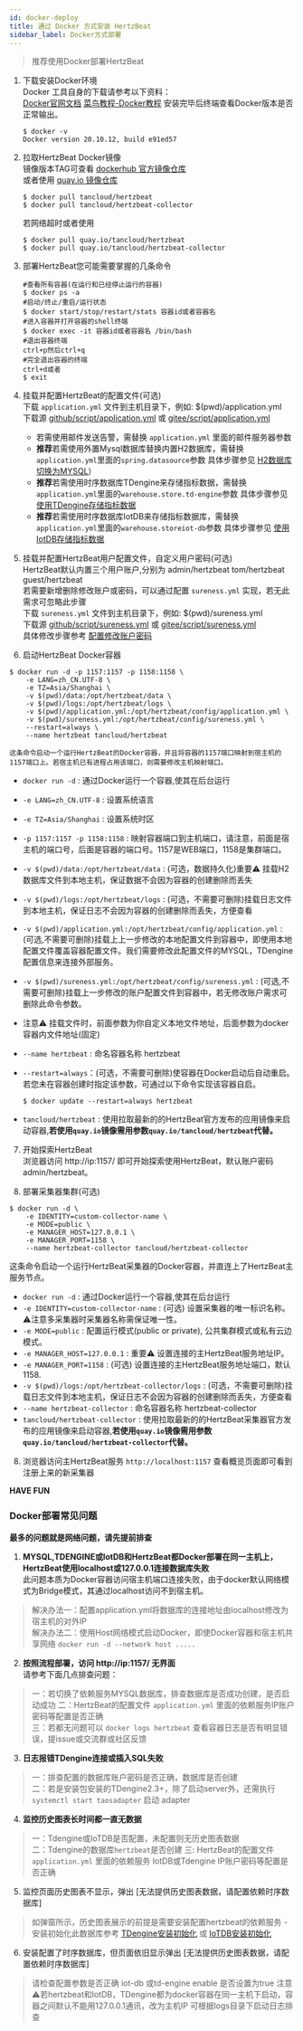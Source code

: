 ```yaml
---
id: docker-deploy  
title: 通过 Docker 方式安装 HertzBeat    
sidebar_label: Docker方式部署    
---
```


> 推荐使用Docker部署HertzBeat  

1. 下载安装Docker环境   
   Docker 工具自身的下载请参考以下资料：  
    [Docker官网文档](https://docs.docker.com/get-docker/)
   [菜鸟教程-Docker教程](https://www.runoob.com/docker/docker-tutorial.html)
   安装完毕后终端查看Docker版本是否正常输出。

   ```
   $ docker -v
   Docker version 20.10.12, build e91ed57
   ```

2. 拉取HertzBeat Docker镜像   
   镜像版本TAG可查看 [dockerhub 官方镜像仓库](https://hub.docker.com/r/tancloud/hertzbeat/tags)     
   或者使用 [quay.io 镜像仓库](https://quay.io/repository/tancloud/hertzbeat)

   ```shell
   $ docker pull tancloud/hertzbeat   
   $ docker pull tancloud/hertzbeat-collector   
   ```
   若网络超时或者使用
   ```shell
   $ docker pull quay.io/tancloud/hertzbeat
   $ docker pull quay.io/tancloud/hertzbeat-collector   
   ```

3. 部署HertzBeat您可能需要掌握的几条命令

   ```shell
   #查看所有容器(在运行和已经停止运行的容器)
   $ docker ps -a
   #启动/终止/重启/运行状态
   $ docker start/stop/restart/stats 容器id或者容器名
   #进入容器并打开容器的shell终端
   $ docker exec -it 容器id或者容器名 /bin/bash
   #退出容器终端
   ctrl+p然后ctrl+q
   #完全退出容器的终端 
   ctrl+d或者
   $ exit
   ```

4. 挂载并配置HertzBeat的配置文件(可选)      
   下载 `application.yml` 文件到主机目录下，例如: $(pwd)/application.yml    
   下载源 [github/script/application.yml](https://github.com/apache/hertzbeat/raw/master/script/application.yml) 或 [gitee/script/application.yml](https://gitee.com/dromara/hertzbeat/raw/master/script/application.yml)   
   - 若需使用邮件发送告警，需替换 `application.yml` 里面的邮件服务器参数
   - **推荐**若需使用外置Mysql数据库替换内置H2数据库，需替换`application.yml`里面的`spring.datasource`参数 具体步骤参见 [H2数据库切换为MYSQL](mysql-change)）       
   - **推荐**若需使用时序数据库TDengine来存储指标数据，需替换`application.yml`里面的`warehouse.store.td-engine`参数 具体步骤参见 [使用TDengine存储指标数据](tdengine-init)   
   - **推荐**若需使用时序数据库IotDB来存储指标数据库，需替换`application.yml`里面的`warehouse.storeiot-db`参数 具体步骤参见 [使用IotDB存储指标数据](iotdb-init)    

5. 挂载并配置HertzBeat用户配置文件，自定义用户密码(可选)         
   HertzBeat默认内置三个用户账户,分别为 admin/hertzbeat tom/hertzbeat guest/hertzbeat      
   若需要新增删除修改账户或密码，可以通过配置 `sureness.yml` 实现，若无此需求可忽略此步骤    
   下载 `sureness.yml` 文件到主机目录下，例如: $(pwd)/sureness.yml    
   下载源 [github/script/sureness.yml](https://github.com/apache/hertzbeat/raw/master/script/sureness.yml) 或 [gitee/script/sureness.yml](https://gitee.com/dromara/hertzbeat/raw/master/script/sureness.yml)   
   具体修改步骤参考 [配置修改账户密码](account-modify)   

6. 启动HertzBeat Docker容器    

```shell 
$ docker run -d -p 1157:1157 -p 1158:1158 \
    -e LANG=zh_CN.UTF-8 \
    -e TZ=Asia/Shanghai \
    -v $(pwd)/data:/opt/hertzbeat/data \
    -v $(pwd)/logs:/opt/hertzbeat/logs \
    -v $(pwd)/application.yml:/opt/hertzbeat/config/application.yml \
    -v $(pwd)/sureness.yml:/opt/hertzbeat/config/sureness.yml \
    --restart=always \
    --name hertzbeat tancloud/hertzbeat
```

 	这条命令启动一个运行HertzBeat的Docker容器，并且将容器的1157端口映射到宿主机的1157端口上。若宿主机已有进程占用该端口，则需要修改主机映射端口。  
   - `docker run -d` : 通过Docker运行一个容器,使其在后台运行
   - `-e LANG=zh_CN.UTF-8`  : 设置系统语言
   - `-e TZ=Asia/Shanghai` : 设置系统时区
   - `-p 1157:1157 -p 1158:1158`  : 映射容器端口到主机端口，请注意，前面是宿主机的端口号，后面是容器的端口号。1157是WEB端口，1158是集群端口。
   - `-v $(pwd)/data:/opt/hertzbeat/data` : (可选，数据持久化)重要⚠️ 挂载H2数据库文件到本地主机，保证数据不会因为容器的创建删除而丢失
   - `-v $(pwd)/logs:/opt/hertzbeat/logs` : (可选，不需要可删除)挂载日志文件到本地主机，保证日志不会因为容器的创建删除而丢失，方便查看
   - `-v $(pwd)/application.yml:/opt/hertzbeat/config/application.yml`  : (可选,不需要可删除)挂载上上一步修改的本地配置文件到容器中，即使用本地配置文件覆盖容器配置文件。我们需要修改此配置文件的MYSQL，TDengine配置信息来连接外部服务。
   - `-v $(pwd)/sureness.yml:/opt/hertzbeat/config/sureness.yml`  : (可选,不需要可删除)挂载上一步修改的账户配置文件到容器中，若无修改账户需求可删除此命令参数。  

   - 注意⚠️ 挂载文件时，前面参数为你自定义本地文件地址，后面参数为docker容器内文件地址(固定)  

   - `--name hertzbeat` : 命名容器名称 hertzbeat 

   - `--restart=always`：(可选，不需要可删除)使容器在Docker启动后自动重启。若您未在容器创建时指定该参数，可通过以下命令实现该容器自启。

     ```shell
     $ docker update --restart=always hertzbeat
     ```

   - `tancloud/hertzbeat` : 使用拉取最新的的HertzBeat官方发布的应用镜像来启动容器,**若使用`quay.io`镜像需用参数`quay.io/tancloud/hertzbeat`代替。**   

7. 开始探索HertzBeat  
   浏览器访问 http://ip:1157/ 即可开始探索使用HertzBeat，默认账户密码 admin/hertzbeat。  

8. 部署采集器集群(可选)

```shell 
$ docker run -d \
    -e IDENTITY=custom-collector-name \
    -e MODE=public \
    -e MANAGER_HOST=127.0.0.1 \
    -e MANAGER_PORT=1158 \
    --name hertzbeat-collector tancloud/hertzbeat-collector
```

   这条命令启动一个运行HertzBeat采集器的Docker容器，并直连上了HertzBeat主服务节点。 
   - `docker run -d` : 通过Docker运行一个容器,使其在后台运行
   - `-e IDENTITY=custom-collector-name`  : (可选) 设置采集器的唯一标识名称。⚠️注意多采集器时采集器名称需保证唯一性。  
   - `-e MODE=public` : 配置运行模式(public or private), 公共集群模式或私有云边模式。
   - `-e MANAGER_HOST=127.0.0.1` : 重要⚠️ 设置连接的主HertzBeat服务地址IP。
   - `-e MANAGER_PORT=1158` :  (可选) 设置连接的主HertzBeat服务地址端口，默认 1158.
   - `-v $(pwd)/logs:/opt/hertzbeat-collector/logs` : (可选，不需要可删除)挂载日志文件到本地主机，保证日志不会因为容器的创建删除而丢失，方便查看
   - `--name hertzbeat-collector` : 命名容器名称 hertzbeat-collector
   - `tancloud/hertzbeat-collector` : 使用拉取最新的的HertzBeat采集器官方发布的应用镜像来启动容器,**若使用`quay.io`镜像需用参数`quay.io/tancloud/hertzbeat-collector`代替。**   

8. 浏览器访问主HertzBeat服务 `http://localhost:1157` 查看概览页面即可看到注册上来的新采集器  

**HAVE FUN**   

### Docker部署常见问题   

**最多的问题就是网络问题，请先提前排查**

1. **MYSQL,TDENGINE或IotDB和HertzBeat都Docker部署在同一主机上，HertzBeat使用localhost或127.0.0.1连接数据库失败**     
此问题本质为Docker容器访问宿主机端口连接失败，由于docker默认网络模式为Bridge模式，其通过localhost访问不到宿主机。
> 解决办法一：配置application.yml将数据库的连接地址由localhost修改为宿主机的对外IP     
> 解决办法二：使用Host网络模式启动Docker，即使Docker容器和宿主机共享网络 `docker run -d --network host .....`   

2. **按照流程部署，访问 http://ip:1157/ 无界面**   
请参考下面几点排查问题：  
> 一：若切换了依赖服务MYSQL数据库，排查数据库是否成功创建，是否启动成功
> 二：HertzBeat的配置文件 `application.yml` 里面的依赖服务IP账户密码等配置是否正确  
> 三：若都无问题可以 `docker logs hertzbeat` 查看容器日志是否有明显错误，提issue或交流群或社区反馈

3. **日志报错TDengine连接或插入SQL失败**  
> 一：排查配置的数据库账户密码是否正确，数据库是否创建   
> 二：若是安装包安装的TDengine2.3+，除了启动server外，还需执行 `systemctl start taosadapter` 启动 adapter    

4. **监控历史图表长时间都一直无数据**  
> 一：Tdengine或IoTDB是否配置，未配置则无历史图表数据  
> 二：Tdengine的数据库`hertzbeat`是否创建
> 三: HertzBeat的配置文件 `application.yml` 里面的依赖服务 IotDB或Tdengine IP账户密码等配置是否正确  

5. 监控页面历史图表不显示，弹出 [无法提供历史图表数据，请配置依赖时序数据库]
> 如弹窗所示，历史图表展示的前提是需要安装配置hertzbeat的依赖服务 -
> 安装初始化此数据库参考 [TDengine安装初始化](tdengine-init) 或 [IoTDB安装初始化](iotdb-init)  

6. 安装配置了时序数据库，但页面依旧显示弹出 [无法提供历史图表数据，请配置依赖时序数据库]
> 请检查配置参数是否正确
> iot-db 或td-engine enable 是否设置为true
> 注意⚠️若hertzbeat和IotDB，TDengine都为docker容器在同一主机下启动，容器之间默认不能用127.0.0.1通讯，改为主机IP
> 可根据logs目录下启动日志排查


